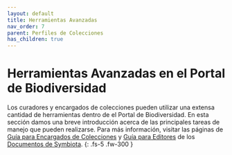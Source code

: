 ```yaml
---
layout: default
title: Herramientas Avanzadas
nav_order: 7
parent: Perfiles de Colecciones
has_children: true
---
```



# Herramientas Avanzadas en el Portal de Biodiversidad 

Los curadores y encargados de colecciones pueden utilizar una extensa cantidad de herramientas dentro de el Portal de Biodiversidad. En esta sección damos una breve introducción acerca de las principales tareas de manejo que pueden realizarse. Para más información, visitar las páginas de [Guía para Encargados de Colecciones](https://biokic.github.io/symbiota-docs/es/coll_manager/) y [Guía para Editores](https://biokic.github.io/symbiota-docs/es/editor/) de los [Documentos de Symbiota](https://symbiota.org/docs/es/).
{: .fs-5 .fw-300 }

